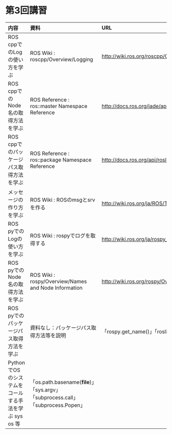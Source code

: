 # 第3回講習

|内容|資料|URL|
|:-|:-|:-|
|ROS cppでのLogの使い方を学ぶ|ROS Wiki : roscpp/Overview/Logging|http://wiki.ros.org/roscpp/Overview/Logging|
|ROS cppでのNode名の取得方法を学ぶ|ROS Reference : ros::master Namespace Reference|http://docs.ros.org/jade/api/roscpp/html/namespaceros_1_1master.html|
|ROS cppでのパッケージパス取得方法を学ぶ|ROS Reference : ros::package Namespace Reference|http://docs.ros.org/api/roslib/html/c++/namespaceros_1_1package.html|
|メッセージの作り方を学ぶ|ROS Wiki : ROSのmsgとsrvを作る|http://wiki.ros.org/ja/ROS/Tutorials/CreatingMsgAndSrv|
|ROS pyでのLogの使い方を学ぶ|ROS Wiki : rospyでログを取得する|http://wiki.ros.org/ja/rospy_tutorials/Tutorials/Logging|
|ROS pyでのNode名の取得方法を学ぶ|ROS Wiki : rospy/Overview/Names and Node Information|http://wiki.ros.org/rospy/Overview/Names%20and%20Node%20Information|
|ROS pyでのパッケージパス取得方法を学ぶ|資料なし：パッケージパス取得方法等を説明|「rospy.get_name()」「roslib.packages.get_pkg_dir」| |
|PythonでOSのシステムをコールする手法を学ぶ	sys os 等|「os.path.basename(__file__)」「sys.argv」「subprocess.call」「subprocess.Popen」| |


